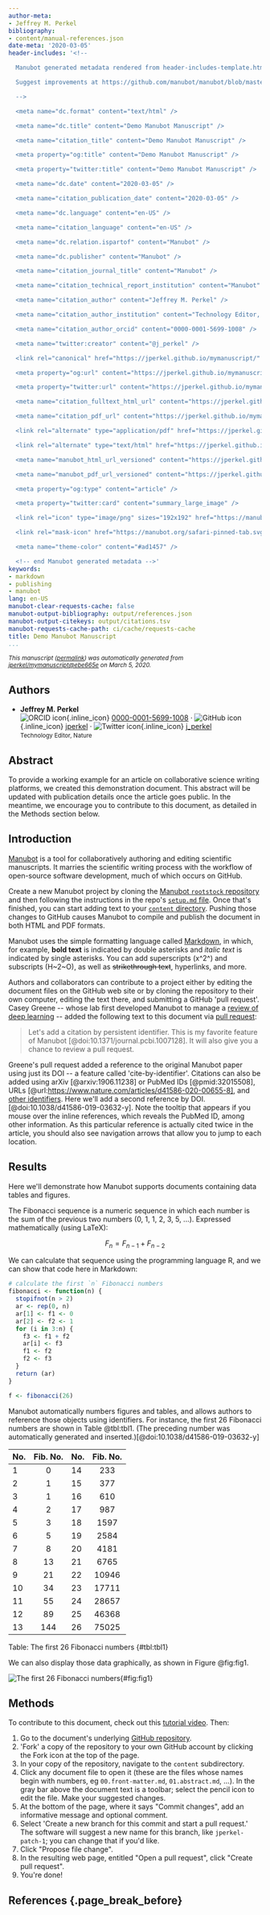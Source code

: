 ```yaml
---
author-meta:
- Jeffrey M. Perkel
bibliography:
- content/manual-references.json
date-meta: '2020-03-05'
header-includes: '<!--

  Manubot generated metadata rendered from header-includes-template.html.

  Suggest improvements at https://github.com/manubot/manubot/blob/master/manubot/process/header-includes-template.html

  -->

  <meta name="dc.format" content="text/html" />

  <meta name="dc.title" content="Demo Manubot Manuscript" />

  <meta name="citation_title" content="Demo Manubot Manuscript" />

  <meta property="og:title" content="Demo Manubot Manuscript" />

  <meta property="twitter:title" content="Demo Manubot Manuscript" />

  <meta name="dc.date" content="2020-03-05" />

  <meta name="citation_publication_date" content="2020-03-05" />

  <meta name="dc.language" content="en-US" />

  <meta name="citation_language" content="en-US" />

  <meta name="dc.relation.ispartof" content="Manubot" />

  <meta name="dc.publisher" content="Manubot" />

  <meta name="citation_journal_title" content="Manubot" />

  <meta name="citation_technical_report_institution" content="Manubot" />

  <meta name="citation_author" content="Jeffrey M. Perkel" />

  <meta name="citation_author_institution" content="Technology Editor, Nature" />

  <meta name="citation_author_orcid" content="0000-0001-5699-1008" />

  <meta name="twitter:creator" content="@j_perkel" />

  <link rel="canonical" href="https://jperkel.github.io/mymanuscript/" />

  <meta property="og:url" content="https://jperkel.github.io/mymanuscript/" />

  <meta property="twitter:url" content="https://jperkel.github.io/mymanuscript/" />

  <meta name="citation_fulltext_html_url" content="https://jperkel.github.io/mymanuscript/" />

  <meta name="citation_pdf_url" content="https://jperkel.github.io/mymanuscript/manuscript.pdf" />

  <link rel="alternate" type="application/pdf" href="https://jperkel.github.io/mymanuscript/manuscript.pdf" />

  <link rel="alternate" type="text/html" href="https://jperkel.github.io/mymanuscript/v/ebe665ecfe7f0c3028e34f206581da3af85f0427/" />

  <meta name="manubot_html_url_versioned" content="https://jperkel.github.io/mymanuscript/v/ebe665ecfe7f0c3028e34f206581da3af85f0427/" />

  <meta name="manubot_pdf_url_versioned" content="https://jperkel.github.io/mymanuscript/v/ebe665ecfe7f0c3028e34f206581da3af85f0427/manuscript.pdf" />

  <meta property="og:type" content="article" />

  <meta property="twitter:card" content="summary_large_image" />

  <link rel="icon" type="image/png" sizes="192x192" href="https://manubot.org/favicon-192x192.png" />

  <link rel="mask-icon" href="https://manubot.org/safari-pinned-tab.svg" color="#ad1457" />

  <meta name="theme-color" content="#ad1457" />

  <!-- end Manubot generated metadata -->'
keywords:
- markdown
- publishing
- manubot
lang: en-US
manubot-clear-requests-cache: false
manubot-output-bibliography: output/references.json
manubot-output-citekeys: output/citations.tsv
manubot-requests-cache-path: ci/cache/requests-cache
title: Demo Manubot Manuscript
...
```







<small><em>
This manuscript
([permalink](https://jperkel.github.io/mymanuscript/v/ebe665ecfe7f0c3028e34f206581da3af85f0427/))
was automatically generated
from [jperkel/mymanuscript@ebe665e](https://github.com/jperkel/mymanuscript/tree/ebe665ecfe7f0c3028e34f206581da3af85f0427)
on March 5, 2020.
</em></small>

## Authors



+ **Jeffrey M. Perkel**<br>
    ![ORCID icon](images/orcid.svg){.inline_icon}
    [0000-0001-5699-1008](https://orcid.org/0000-0001-5699-1008)
    · ![GitHub icon](images/github.svg){.inline_icon}
    [jperkel](https://github.com/jperkel)
    · ![Twitter icon](images/twitter.svg){.inline_icon}
    [j_perkel](https://twitter.com/j_perkel)<br>
  <small>
     Technology Editor, Nature
  </small>



## Abstract

To provide a working example for an article on collaborative science writing platforms, we created this demonstration document. This abstract will be updated with publication details once the article goes public. In the meantime, we encourage you to contribute to this document, as detailed in the Methods section below.


## Introduction

[Manubot](https://manubot.org/) is a tool for collaboratively authoring and editing scientific manuscripts. It marries the scientific writing process with the workflow of open-source software development, much of which occurs on GitHub. 

Create a new Manubot project by cloning the [Manubot `rootstock` repository](https://github.com/manubot/rootstock) and then following the instructions in the repo's [`setup.md` file](https://github.com/manubot/rootstock/blob/master/SETUP.md). Once that's finished, you can start adding text to your [`content` directory](https://github.com/manubot/rootstock/tree/master/content). Pushing those changes to GitHub causes Manubot to compile and publish the document in both HTML and PDF formats. 

Manubot uses the simple formatting language called [Markdown](https://www.markdownguide.org/), in which, for example, **bold text** is indicated by double asterisks and *italic text* is indicated by single asterisks. You can add superscripts (x^2^) and subscripts (H~2~O), as well as ~~strikethrough text~~, hyperlinks, and more. 

Authors and collaborators can contribute to a project either by editing the document files on the GitHub web site or by cloning the repository to their own computer, editing the text there, and submitting a GitHub 'pull request'. Casey Greene -- whose lab first developed Manubot to manage a [review of deep learning](https://greenelab.github.io/deep-review/) -- added the following text to this document via [pull request](https://github.com/jperkel/mymanuscript/pull/1): 

>Let's add a citation by persistent identifier. This is my favorite feature of Manubot [@doi:10.1371/journal.pcbi.1007128]. It will also give you a chance to review a pull request.

Greene's pull request added a reference to the original Manubot paper using just its DOI -- a feature called 'cite-by-identifier'. Citations can also be added using arXiv [@arxiv:1906.11238] or PubMed IDs [@pmid:32015508], URLs [@url:https://www.nature.com/articles/d41586-020-00655-8], and [other identifiers](https://greenelab.github.io/meta-review/#tbl:citations). Here we'll add a second reference by DOI. [@doi:10.1038/d41586-019-03632-y]. Note the tooltip that appears if you mouse over the inline references, which reveals the PubMed ID, among other information. As this particular reference is actually cited twice in the article, you should also see navigation arrows that allow you to jump to each location.


## Results

Here we'll demonstrate how Manubot supports documents containing data tables and figures. 

The Fibonacci sequence is a numeric sequence in which each number is the sum of the previous two numbers (0, 1, 1, 2, 3, 5, ...). Expressed mathematically (using LaTeX):

$$F_n = F_{n-1} + F_{n-2}$$

We can calculate that sequence using the programming language R, and we can show that code here in Markdown: 

```R
# calculate the first `n` Fibonacci numbers
fibonacci <- function(n) {
  stopifnot(n > 2)
  ar <- rep(0, n)
  ar[1] <- f1 <- 0
  ar[2] <- f2 <- 1
  for (i in 3:n) {
    f3 <- f1 + f2
    ar[i] <- f3
    f1 <- f2
    f2 <- f3
  }
  return (ar)
}

f <- fibonacci(26)
```

Manubot automatically numbers figures and tables, and allows authors to reference those objects using identifiers. For instance, the first 26 Fibonacci numbers are shown in Table @tbl:tbl1. (The preceding number was automatically generated and inserted.)[@doi:10.1038/d41586-019-03632-y]

| No. | Fib. No. | No. | Fib. No. |
|:----|:--------:|:----|:--------:|
| 1   | 0        | 14  | 233      |
| 2   | 1        | 15  | 377      | 
| 3   | 1        | 16  | 610      |
| 4   | 2        | 17  | 987      |
| 5   | 3        | 18  | 1597     |
| 6   | 5        | 19  | 2584     |
| 7   | 8        | 20  | 4181     |
| 8   | 13       | 21  | 6765     |
| 9   | 21       | 22  | 10946    |
| 10  | 34       | 23  | 17711    |
| 11  | 55       | 24  | 28657    |
| 12  | 89       | 25  | 46368    |
| 13  | 144      | 26  | 75025    |

Table: The first 26 Fibonacci numbers
{#tbl:tbl1}

We can also display those data graphically, as shown in Figure @fig:fig1. 

![The first 26 Fibonacci numbers](images/fibonacci.jpg){#fig:fig1}


## Methods

To contribute to this document, check out this [tutorial video](https://manubot.org/docs/getting-started.html). Then:

1. Go to the document's underlying [GitHub repository](https://github.com/jperkel/mymanuscript).
2. 'Fork' a copy of the repository to your own GitHub account by clicking the Fork icon at the top of the page.
3. In your copy of the repository, navigate to the `content` subdirectory.
4. Click any document file to open it (these are the files whose names begin with numbers, eg `00.front-matter.md`, `01.abstract.md`, ...). In the gray bar above the document text is a toolbar; select the pencil icon to edit the file. Make your suggested changes. 
5. At the bottom of the page, where it says "Commit changes", add an informative message and optional comment.
6. Select 'Create a new branch for this commit and start a pull request.' The software will suggest a new name for this branch, like `jperkel-patch-1`; you can change that if you'd like.
7. Click "Propose file change". 
8. In the resulting web page, entitled "Open a pull request", click "Create pull request". 
9. You're done!

## References {.page_break_before}

<!-- Explicitly insert bibliography here -->
<div id="refs"></div>
